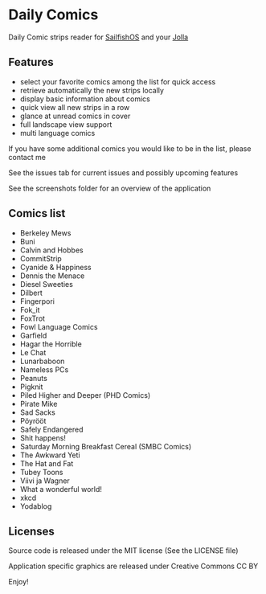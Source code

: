 Daily Comics
============

Daily Comic strips reader for [SailfishOS](https://sailfishos.org/) and your [Jolla](http://jolla.com/)

Features
--------

- select your favorite comics among the list for quick access
- retrieve automatically the new strips locally
- display basic information about comics
- quick view all new strips in a row
- glance at unread comics in cover
- full landscape view support
- multi language comics

If you have some additional comics you would like to be in the list, please contact me

See the issues tab for current issues and possibly upcoming features

See the screenshots folder for an overview of the application

Comics list
-----------

- Berkeley Mews
- Buni
- Calvin and Hobbes
- CommitStrip
- Cyanide & Happiness
- Dennis the Menace
- Diesel Sweeties
- Dilbert
- Fingerpori
- Fok_it
- FoxTrot
- Fowl Language Comics
- Garfield
- Hagar the Horrible
- Le Chat
- Lunarbaboon
- Nameless PCs
- Peanuts
- Pigknit
- Piled Higher and Deeper (PHD Comics)
- Pirate Mike
- Sad Sacks
- Pöyrööt
- Safely Endangered
- Shit happens!
- Saturday Morning Breakfast Cereal (SMBC Comics)
- The Awkward Yeti
- The Hat and Fat
- Tubey Toons
- Viivi ja Wagner
- What a wonderful world!
- xkcd
- Yodablog

Licenses
--------

Source code is released under the MIT license (See the LICENSE file)

Application specific graphics are released under Creative Commons CC BY


Enjoy!

